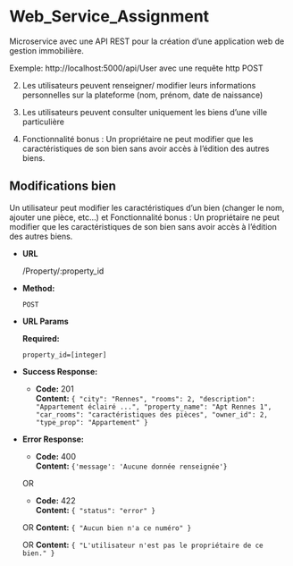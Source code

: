 # Web_Service_Assignment
 Microservice avec une API REST pour la création d’une application web de gestion immobilière.

Exemple:
http://localhost:5000/api/User avec une requête http POST

2) Les utilisateurs peuvent renseigner/ modifier leurs informations personnelles sur la plateforme (nom, prénom, date de naissance)

3) Les utilisateurs peuvent consulter uniquement les biens d’une ville particulière

4) Fonctionnalité bonus : Un propriétaire ne peut modifier que les caractéristiques de son bien sans avoir accès à l’édition des autres biens.

**Modifications bien**
----
  Un utilisateur peut modifier les caractéristiques d’un bien (changer le nom, ajouter une pièce, etc…)
et Fonctionnalité bonus : Un propriétaire ne peut modifier que les caractéristiques de son bien sans avoir accès à l’édition des autres biens.
* **URL**

  /Property/:property_id

* **Method:**

  `POST`
  
*  **URL Params**

   **Required:**
 
   `property_id=[integer]`

* **Success Response:**

  * **Code:** 201 <br />
    **Content:** `{
	"city": "Rennes",
	"rooms": 2,
	"description": "Appartement éclairé ...",
	"property_name": "Apt Rennes 1",
	"car_rooms": "caractéristiques des pièces",
	"owner_id": 2,
	"type_prop": "Appartement"
}`
 
* **Error Response:**

  * **Code:** 400 <br />
    **Content:** `{'message': 'Aucune donnée renseignée'}`

  OR

  * **Code:** 422  <br />
    **Content:** `{ "status": "error" }`

  OR
  **Content:** `{ "Aucun bien n'a ce numéro" }`

  OR
  **Content:** `{ "L'utilisateur n'est pas le propriétaire de ce bien." }`
